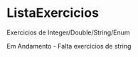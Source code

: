 # ListaExercicios
Exercicios de Integer/Double/String/Enum

Em Andamento - Falta exercicios de string
